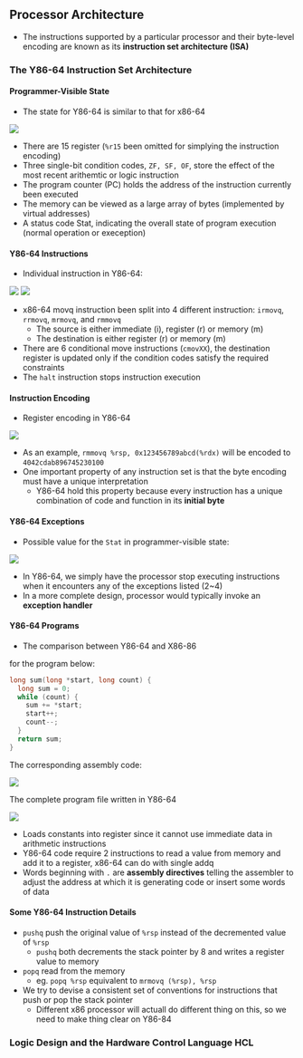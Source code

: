 ## Processor Architecture

- The instructions supported by a particular processor and their byte-level encoding are known as its **instruction set architecture (ISA)**

### The Y86-64 Instruction Set Architecture

#### Programmer-Visible State

- The state for Y86-64 is similar to that for x86-64

![](./programmer_visible_state.png)

- There are 15 register (`%r15` been omitted for simplying the instruction encoding)
- Three single-bit condition codes, `ZF, SF, OF`, store the effect of the most recent arithemtic or logic instruction
- The program counter (PC) holds the address of the instruction currently been executed
- The memory can be viewed as a large array of bytes (implemented by virtual addresses)
- A status code Stat, indicating the overall state of program execution (normal operation or exeception)

#### Y86-64 Instructions

- Individual instruction in Y86-64:

![](./y86-64_instruction_set.png)
![](./y86-64_instruction_set_function_codes.png)

- x86-64 movq instruction been split into 4 different instruction: `irmovq`, `rrmovq`, `mrmovq`, and `rmmovq`
  - The source is either immediate (i), register (r) or memory (m)
  - The destination is either register (r) or memory (m)
- There are 6 conditional move instructions (`cmovXX`), the destination register is updated only if the condition codes satisfy the required constraints
- The `halt` instruction stops instruction execution

#### Instruction Encoding

- Register encoding in Y86-64

![](./y86-64_register_encoding.png)

- As an example, `rmmovq %rsp, 0x123456789abcd(%rdx)` will be encoded to `4042cdab896745230100`
- One important property of any instruction set is that the byte encoding must have a unique interpretation
  - Y86-64 hold this property because every instruction has a unique combination of code and function in its **initial byte**

#### Y86-64 Exceptions

- Possible value for the `Stat` in programmer-visible state:

![](./y86-64_status_codes.png)

- In Y86-64, we simply have the processor stop executing instructions when it encounters any of the exceptions listed (2~4)
- In a more complete design, processor would typically invoke an **exception handler**

#### Y86-64 Programs

- The comparison between Y86-64 and X86-86

for the program below:

```c
long sum(long *start, long count) {
  long sum = 0;
  while (count) {
    sum += *start;
    start++;
    count--;
  }
  return sum;
}
```

The corresponding assembly code:

![](./comparison_between_y_86_and_x_86.png)

The complete program file written in Y86-64

![](./program_writtenin_y86_64.png)

- Loads constants into register since it cannot use immediate data in arithmetic instructions
- Y86-64 code require 2 instructions to read a value from memory and add it to a register, x86-64 can do with single addq
- Words beginning with `.` are **assembly directives** telling the assembler to adjust the address at which it is generating code or insert some words of data

#### Some Y86-64 Instruction Details

- `pushq` push the original value of `%rsp` instead of the decremented value of `%rsp`
  - `pushq` both decrements the stack pointer by 8 and writes a register value to memory
- `popq` read from the memory
  - eg. `popq %rsp` equivalent to `mrmovq (%rsp), %rsp`
- We try to devise a consistent set of conventions for instructions that push or pop the stack pointer
  - Different x86 processor will actuall do different thing on this, so we need to make thing clear on Y86-84

### Logic Design and the Hardware Control Language HCL